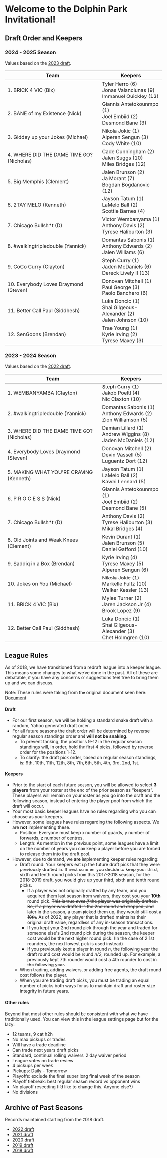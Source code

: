 # Welcome to the Dolphin Park Invitational!

## Draft Order and Keepers

### 2024 - 2025 Season

Values based on the [2023 draft](https://basketball.fantasysports.yahoo.com/2023/nba/105652/draftresults?drafttab=team).

| **Team** | **Keepers** |
| -------- | ----------- |
| 1. BRICK 4 VIC (Bix) | Tyler Herro (6)<br>Jonas Valanciunas (9)<br>Immanuel Quickley (12) |
| 2. BANE of my Existence (Nick) | Giannis Antetokounmpo (1)<br>Joel Embiid (2)<br>Desmond Bane (3) |
| 3. Giddey up your Jokes (Michael) | Nikola Jokic (1)<br>Alperen Sengun (3)<br>Cody White (10) |
| 4. WHERE DID THE DAME TIME GO? (Nicholas) | Cade Cunningham (2)<br>Jalen Suggs (10)<br>Miles Bridges (12) |
| 5. Big Memphis (Clement) | Jalen Brunson (2)<br>Ja Morant (7)<br>Bogdan Bogdanovic (12) |
| 6. 2TAY MELO (Kenneth) | Jayson Tatum (1)<br>LaMelo Ball (2)<br>Scottie Barnes (4) |
| 7. Chicago Bullsh*t (D) | Victor Wembanyama (1)<br>Anthony Davis (2)<br>Tyrese Haliburton (3) |
| 8. #walkingtripledouble (Yannick) | Domantas Sabonis (1)<br>Anthony Edwards (2)<br>Jalen Williams (6) |
| 9. CoCo Curry (Clayton) | Steph Curry (1)<br>Jaden McDaniels (6)<br>Dereck Lively II (13) |
| 10. Everybody Loves Draymond (Steven) | Donovan Mitchell (1)<br>Paul George (3)<br>Paolo Banchero (6) |
| 11. Better Call Paul (Siddhesh) | Luka Doncic (1)<br>Shai Gilgeous-Alexander (2)<br>Jalen Johnson (10) |
| 12. SenGoons (Brendan) | Trae Young (1)<br>Kyrie Irving (2)<br>Tyrese Maxey (3) |

### 2023 - 2024 Season

Values based on the [2022 draft](https://basketball.fantasysports.yahoo.com/2022/nba/40387/draftresults?drafttab=team).

| **Team** | **Keepers** |
| -------- | ----------- |
| 1. WEMBANYAMBA (Clayton) | Steph Curry (1)<br>Jakob Poeltl (4)<br>Nic Claxton (10) |
| 2. #walkingtripledouble (Yannick) | Domantas Sabonis (1)<br>Anthony Edwards (2)<br>Zion Williamson (5) |
| 3. WHERE DID THE DAME TIME GO? (Nicholas) | Damian Lillard (1)<br>Andrew Wiggins (8)<br>Jaden McDaniels (12) |
| 4. Everybody Loves Draymond (Steven) | Donovan Mitchell (2)<br>Devin Vassell (5)<br>Luguentz Dort (12) |
| 5. MAKING WHAT YOU'RE CRAVING (Kenneth) | Jayson Tatum (1)<br>LaMelo Ball (2)<br>Kawhi Leonard (5) |
| 6. P R O C E S S (Nick) | Giannis Antetokounmpo (1)<br>Joel Embiid (2)<br>Desmond Bane (5) |
| 7. Chicago Bullsh*t (D) | Anthony Davis (2)<br>Tyrese Haliburton (3)<br>Mikal Bridges (4) |
| 8. Old Joints and Weak Knees (Clement) | Kevin Durant (1)<br>Jalen Brunson (5)<br>Daniel Gafford (10) |
| 9. Saddiq in a Box (Brendan) | Kyrie Irving (4)<br>Tyrese Maxey (5)<br>Alperen Sengun (6) |
| 10. Jokes on You (Michael) | Nikola Jokic (1)<br>Markelle Fultz (10)<br>Walker Kessler (13) |
| 11. BRICK 4 VIC (Bix) | Myles Turner (2) <br>Jaren Jackson Jr (4)<br>Brook Lopez (9) |
| 12. Better Call Paul (Siddhesh) | Luka Doncic (1)<br>Shai Gilgeous-Alexander (3)<br>Chet Holmgren (10) |

## League Rules

As of 2018, we have transitioned from a redraft league into a keeper league. This means some changes to what we’ve done in the past. All of these are debatable, if you have any concerns or suggestions feel free to bring them up and we can discuss.

Note: These rules were taking from the original document seen here: [Document](https://docs.google.com/document/d/1mteDWxl_k1o5M1ewCmzkMov5cT64Nm-PAv40IKVRbII)

#### Draft
 - For our first season, we will be holding a standard snake draft with a random, Yahoo generated draft order. 
 - For all future seasons the draft order will be determined by reverse regular season standings order and **will not be snaking**. 
     - To prevent tanking, the positions 9-12 in the regular season standings will, in order, hold the first 4 picks, followed by reverse order for the positions 1-12.
     - To clarify: the draft pick order, based on regular season standings, is: 9th, 10th, 11th, 12th, 8th, 7th, 6th, 5th, 4th, 3rd, 2nd, 1st.

#### Keepers
- Prior to the start of each future season, you will be allowed to select **3 players** from your roster at the end of the prior season as “keepers”. These players will remain on your roster as you go into the draft and the following season, instead of entering the player pool from which the draft will occur. 
- Your most basic keeper leagues have no rules regarding who you can choose as your keepers. 
- However, some leagues have rules regarding the following aspects. We are **not** implementing these.
    - Position: Everyone must keep x number of guards, y number of forwards, z number of centres.
    - Length: As mention in the previous point, some leagues have a limit on the number of years you can keep a player before you are forced to release them into the draft pool. 
- However, due to demand, we **are** implementing keeper rules regarding:
    - Draft round: Your keepers eat up the future draft pick that they were previously drafted in. If next summer you decide to keep your third, sixth and tenth round picks from this 2017-2018 season, for the 2018-2019 draft, you would give up your third, sixth and tenth round picks. 
        - If a player was not originally drafted by any team, and you acquired them last season from waivers, they cost you your **10th** round pick. ~~This is true *even if* the player was originally drafted. So, if a player was drafted in the 2nd round and dropped, and later in the season, a team picked them up, they would still cost a 10th.~~ As of 2022, any player that is drafted maintains their original draft value, regardless of any in-season transactions.
        - If you kept your 2nd round pick through the year and traded for someone else's 2nd round pick during the season, the keeper cost would be the next higher round pick. (In the case of 2 1st rounders, the next lowest pick is used instead) 
        - If you previously kept a player in round *n*, the following year the draft round cost would be round *n/2*, rounded up. For example, a previously kept 7th rounder would cost a 4th rounder to cost in the following year.
    - When trading, adding waivers, or adding free agents, the draft round cost follows the player.
    - When you are trading draft picks, you must be trading an equal number of picks both ways for us to maintain draft and roster size integrity in future years. 

#### Other rules
Beyond that most other rules should be consistent with what we have traditionally used. 
You can view this in the league settings page but for the lazy:
 - 12 teams, 9 cat h2h
 - No max pickups or trades 
 - Will have a trade deadline
 - Can trade next years draft picks
 - Standard, continual rolling waivers, 2 day waiver period
 - League votes on trade review 
 - 4 pickups per week
 - Pickups: Daily - Tomorrow
 - Playoffs: exclude the final super long final week of the season
 - Playoff tiebreak: best regular season record vs opponent wins
 - No playoff reseeding (I’d like to change this. Anyone else?)
 - No divisions

## Archive of Past Seasons

Records maintained starting from the 2018 draft.
- [2022 draft](archive-2022.md)
- [2021 draft](archive-2021.md)
- [2020 draft](archive-2020.md)
- [2019 draft](archive-2019.md)
- [2018 draft](archive-2018.md)

